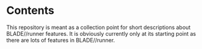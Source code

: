 # Contents

This repository is meant as a collection point for short descriptions about BLADE//runner features. 
It is obviously currently only at its starting point as there are lots of features in BLADE//runner.
